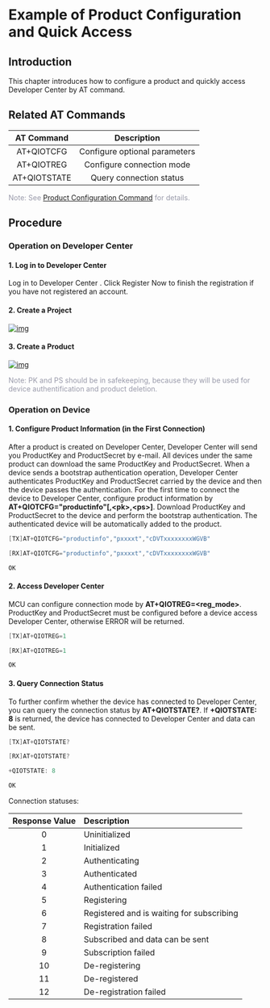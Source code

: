 # Example of Product Configuration and Quick Access

## **Introduction**

This chapter introduces how to configure a product and quickly access Developer Center by AT command.

## **Related AT Commands**

|  AT Command  |          Description          |
| :----------: | :---------------------------: |
|  AT+QIOTCFG  | Configure optional parameters |
|  AT+QIOTREG  |   Configure connection mode   |
| AT+QIOTSTATE |    Query connection status    |

<font color=#999AAA >Note: See [Product Configuration Command](/en/deviceDevelop/wifi/AT/API/wifi-at-03.md) for details.</font>



## **Procedure**

### **Operation on Developer Center**

#### **1. Log in to Developer Center**

Log in to <a :href="toDevelopCenter(null, 'en')" target="_blank">Developer Center</a> . Click <a :href="toDevelopCenter('registerType', 'en')" target="_blank">Register Now</a> to finish the registration if you have not registered an account.

#### **2. Create a Project**

<a data-fancybox title="img" href="/en/deviceDevelop/wifi/AT/resource/01-1.png">![img](/en/deviceDevelop/wifi/AT/resource/01-1.png)</a>

#### **3. Create a Product**

<a data-fancybox title="img" href="/en/deviceDevelop/wifi/AT/resource/01-2.png">![img](/en/deviceDevelop/wifi/AT/resource/01-2.png)</a>

<font color=#999AAA >Note: PK and PS should be in safekeeping, because they will be used for device authentification and product deletion.</font>

### **Operation on Device**

#### **1. Configure Product Information (in the First Connection)**

After a product is created on Developer Center, Developer Center will send you ProductKey and ProductSecret by e-mail. All devices under the same product can download the same ProductKey and ProductSecret. When a device sends a bootstrap authentication operation, Developer Center authenticates ProductKey and ProductSecret carried by the device and then the device passes the authentication. For the first time to connect the device to Developer Center, configure product information by __AT+QIOTCFG="productinfo"[,\<pk\>,\<ps\>]__. Download ProductKey and ProductSecret to the device and perform the bootstrap authentication. The authenticated device will be automatically added  to the product.

 ```c
[TX]AT+QIOTCFG="productinfo","pxxxxt","cDVTxxxxxxxxWGVB"

[RX]AT+QIOTCFG="productinfo","pxxxxt","cDVTxxxxxxxxWGVB"

OK
 ```

#### **2. Access Developer Center**


MCU can configure connection mode by __AT+QIOTREG=\<reg_mode\>__. ProductKey and ProductSecret must be configured before a device access Developer Center, otherwise ERROR will be returned.

   ```c
[TX]AT+QIOTREG=1

[RX]AT+QIOTREG=1

OK
   ```

#### **3. Query Connection Status**

To further confirm whether the device has connected to Developer Center, you can query the connection status by __AT+QIOTSTATE?__. If __+QIOTSTATE: 8__ is returned, the device has connected to Developer Center and data can be sent.

```c
[TX]AT+QIOTSTATE?

[RX]AT+QIOTSTATE?

+QIOTSTATE: 8

OK
```

Connection statuses:

| Response Value | Description                               |
| :------------: | :---------------------------------------- |
|       0        | Uninitialized                             |
|       1        | Initialized                               |
|       2        | Authenticating                            |
|       3        | Authenticated                             |
|       4        | Authentication failed                     |
|       5        | Registering                               |
|       6        | Registered and is waiting for subscribing |
|       7        | Registration failed                       |
|       8        | Subscribed and data can be sent           |
|       9        | Subscription failed                       |
|       10       | De-registering                            |
|       11       | De-registered                             |
|       12       | De-registration failed                    |


 
